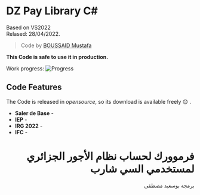 # DZ Pay Library C#

Based on VS2022 <br />
Relased: 28/04/2022.

>Code by [BOUSSAID Mustafa](https://github.com/boussaid)

**This Code is safe to use it in production.**

Work progress: ![Progress](https://progress-bar.dev/100/?title=Done)

## Code Features
The Code is released in *opensource*, so its download is available freely :blush: .<br />
- **Saler de Base** -
- **IEP** -
- **IRG 2022** -
- **IFC** -

# <div dir="rtl">فرموورك لحساب نظام الأجور الجزائري لمستخدمي السي شارب</div>

<div dir="rtl">برمجة بوسعيد مصطفى</div>
